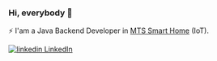 ### Hi, everybody 👋
⚡ I'am a Java Backend Developer in [MTS Smart Home](https://mts-digital.ru/) (IoT).

<a href="https://www.linkedin.com/in/sergey-simonov-81b576245/?locale=en_US" rel="nofollow noreferrer">
  <img src="https://i.stack.imgur.com/gVE0j.png" alt="linkedin"> LinkedIn
</a>
